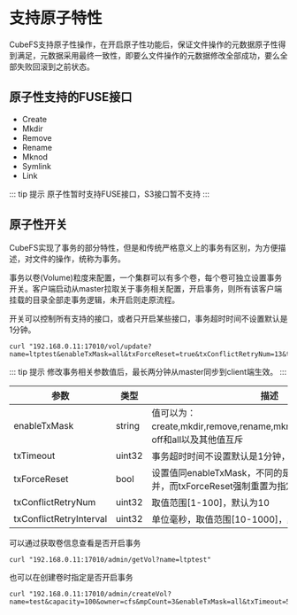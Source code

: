 # 支持原子特性

CubeFS支持原子性操作，在开启原子性功能后，保证文件操作的元数据原子性得到满足，元数据采用最终一致性，即要么文件操作的元数据修改全部成功，要么全部失败回滚到之前状态。

## 原子性支持的FUSE接口

- Create
- Mkdir
- Remove
- Rename
- Mknod
- Symlink
- Link

::: tip 提示
原子性暂时支持FUSE接口，S3接口暂不支持
:::

## 原子性开关
CubeFS实现了事务的部分特性，但是和传统严格意义上的事务有区别，为方便描述，对文件的操作，统称为事务。

事务以卷(Volume)粒度来配置，一个集群可以有多个卷，每个卷可独立设置事务开关。客户端启动从master拉取关于事务相关配置，开启事务，则所有该客户端挂载的目录全部走事务逻辑，未开启则走原流程。

开关可以控制所有支持的接口，或者只开启某些接口，事务超时时间不设置默认是1分钟。

```
curl "192.168.0.11:17010/vol/update?name=ltptest&enableTxMask=all&txForceReset=true&txConflictRetryNum=13&txConflictRetryInterval=30&txTimeout=1&authKey=0e20229116d5a9a4a9e876806b514a85"
```

::: tip 提示
修改事务相关参数值后，最长两分钟从master同步到client端生效。
:::

| 参数                    | 类型   | 描述                                                                                  |
|-------------------------|--------|-------------------------------------------------------------------------------------|
| enableTxMask            | string | 值可以为：create,mkdir,remove,rename,mknod,symlink,link,off,all。off和all以及其他值互斥 |
| txTimeout               | uint32 | 事务超时时间不设置默认是1分钟，单位分钟，最长60分钟                                     |
| txForceReset            | bool   | 设置值同enableTxMask，不同的是，enableTxMask会做合并，而txForceReset强制重置为指定值     |
| txConflictRetryNum      | uint32 | 取值范围[1-100]，默认为10                                                              |
| txConflictRetryInterval | uint32 | 单位毫秒，取值范围[10-1000]，默认为20ms                                                 |

可以通过获取卷信息查看是否开启事务
```
curl "192.168.0.11:17010/admin/getVol?name=ltptest"
```

也可以在创建卷时指定是否开启事务

```
curl "192.168.0.11:17010/admin/createVol?name=test&capacity=100&owner=cfs&mpCount=3&enableTxMask=all&txTimeout=5"
```